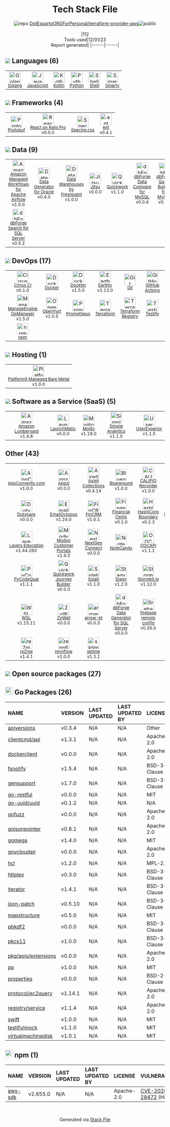 <!--
&lt;--- Readme.md Snippet without images Start ---&gt;
## Tech Stack
DotEspartoORGForPersonal/terraform-provider-aws is built on the following main stack:

- [Python](https://www.python.org) – Languages
- [Golang](http://golang.org/) – Languages
- [JavaScript](https://developer.mozilla.org/en-US/docs/Web/JavaScript) – Languages
- [Terraform](https://www.terraform.io/) – Server Configuration and Automation
- [Prometheus](http://prometheus.io/) – Monitoring Tools
- [Ubuntu](http://www.ubuntu.com/) – Operating Systems
- [Smarty](http://www.smarty.net/) – Templating Languages & Extensions
- [Kotlin](https://kotlinlang.org/) – Languages
- [Protobuf](https://developers.google.com/protocol-buffers/) – Serialization Frameworks
- [Shell](https://en.wikipedia.org/wiki/Shell_script) – Languages
- [Istio](https://istio.io/) – Microservices Tools
- [Testify](https://github.com/stretchr/testify) – Go Testing
- [GitHub Actions](https://github.com/features/actions) – Continuous Integration
- [PodRoom](https://www.podroom.live) – Customer Community
- [Appzi](https://www.appzi.com/) – Feedback Widget
- [Quickwork](https://quickwork.co/) – Workflow Manager
- [ZyXel](https://www.zyxel.com/us/en/) – Networking Hardware
- [Mojito](https://mojito.mx/) – A/B Testing Analytics
- [FinCRM](http://www.fincrm.net) – CRM
- [LaunchMatic](https://www.launchmatic.app/) – Screenshots as a Service
- [Content Discovery Feed](https://storychief.io/content-discovery) – Knowledge Management
- [DrugsDisclosed](https://www.DrugsDisclosed.com) – Healthcare
- [sktime](https://www.sktime.org/en/latest/) – Machine Learning Tools
- [ent](https://entgo.io/) – Microframeworks (Backend)
- [OpenYurt](https://openyurt.io/en-us/) – Container Tools
- [Earthly](https://www.earthly.dev/) – Container Tools
- [JBehave](https://jbehave.org/) – Testing Frameworks
- [dbForge Search for SQL Server](https://www.devart.com/dbforge/sql/search/) – Database Tools
- [Data Generator for Oracle](https://www.devart.com/dbforge/oracle/data-generator/) – Database Tools
- [dbForge Data Compare for MySQL](https://www.devart.com/dbforge/mysql/datacompare/) – Database Tools
- [dbForge Query Builder for MySQL](https://www.devart.com/dbforge/mysql/querybuilder/) – Database Tools
- [dbForge Schema Compare for Redshift/PostgreSQL](https://www.devart.com/dbforge/postgresql/schemacompare/) – Database Tools
- [EmailOctopus](https://emailoctopus.com/) – Email Marketing
- [NextGen Connect](https://www.nextgen.com/products-and-services/integration-engine) – Healthcare
- [Simple Analytics](https://simpleanalytics.com) – General Analytics
- [DAGsHub](https://dagshub.com) – Data Science Tools
- [Solati](https://www.solati.co/) – Business Process Management
- [Modyo Customer Portals](https://www.modyo.com/solution/customer-portals) – Customer Profiles
- [IGMétricaPRO5](https://www.informaciongerencial.com/ig-metrica/) – Expense Management
- [InVision Studio](https://www.invisionapp.com/studio) – Graphic Design
- [HashiCorp Boundary](https://www.boundaryproject.io/) – Cloud Access Management
- [Blueground](https://www.theblueground.com/) – Property Management
- [React on Rails Pro](https://www.shakacode.com/react-on-rails-pro/) – Frameworks (Full Stack)
- [ManageEngine OpManager](https://www.manageengine.com/network-monitoring/?utm_source=Stackshare.io&utm_medium=Website) – Network Monitoring
- [Cirrus CI](https://cirrus-ci.org/) – Continuous Integration
- [WSL](https://docs.microsoft.com/en-us/windows/wsl/about) – Operating Systems
- [Jitsu](https://jitsu.com/) – Big Data as a Service
- [AppConvertly.com](https://www.appconvertly.com/) – Cross-Platform Mobile Tools
- [Financial Cents](https://financial-cents.com/) – Accounting
- [Dockter](https://www.dockter.io/) – Container Tools
- [Data Warehouses by Freshpaint](https://www.freshpaint.io/product/warehouses) – Big Data as a Service
- [Amazon Lumberyard](https://aws.amazon.com/lumberyard/) – Game Development
- [Platform9 Managed Bare Metal](https://platform9.com/bare-metal/) – Cloud Hosting
- [Portfoleon](https://www.portfoleon.com) – Project Management
- [UserExperior](https://www.userexperior.com/) – Heatmap Analytics
- [Amazon Managed Workflows for Apache Airflow](https://aws.amazon.com/managed-workflows-for-apache-airflow/) – Workflow Manager
- [Spectre.css](https://picturepan2.github.io/spectre/getting-started.html) – Front-End Frameworks
- [Travis CI](http://travis-ci.com/) – Continuous Integration
- [Docker](https://www.docker.com/) – Virtual Machine Platforms & Containers

Full tech stack [here](/techstack.md)

&lt;--- Readme.md Snippet without images End ---&gt;

&lt;--- Readme.md Snippet with images Start ---&gt;
## Tech Stack
DotEspartoORGForPersonal/terraform-provider-aws is built on the following main stack:

- <img width='25' height='25' src='https://img.stackshare.io/service/993/pUBY5pVj.png' alt='Python'/> [Python](https://www.python.org) – Languages
- <img width='25' height='25' src='https://img.stackshare.io/service/1005/O6AczwfV_400x400.png' alt='Golang'/> [Golang](http://golang.org/) – Languages
- <img width='25' height='25' src='https://img.stackshare.io/service/1209/javascript.jpeg' alt='JavaScript'/> [JavaScript](https://developer.mozilla.org/en-US/docs/Web/JavaScript) – Languages
- <img width='25' height='25' src='https://img.stackshare.io/service/1276/default_2316907c4199f912e2ed79cbdb99025c9e5e2665.png' alt='Terraform'/> [Terraform](https://www.terraform.io/) – Server Configuration and Automation
- <img width='25' height='25' src='https://img.stackshare.io/service/2501/default_3cf1b307194b26782be5cb209d30360580ae5b3c.png' alt='Prometheus'/> [Prometheus](http://prometheus.io/) – Monitoring Tools
- <img width='25' height='25' src='https://img.stackshare.io/service/3511/cof_orange_hex.jpg' alt='Ubuntu'/> [Ubuntu](http://www.ubuntu.com/) – Operating Systems
- <img width='25' height='25' src='https://img.stackshare.io/service/3693/smarty.png' alt='Smarty'/> [Smarty](http://www.smarty.net/) – Templating Languages & Extensions
- <img width='25' height='25' src='https://img.stackshare.io/service/3750/pCfEzr6L.png' alt='Kotlin'/> [Kotlin](https://kotlinlang.org/) – Languages
- <img width='25' height='25' src='https://img.stackshare.io/service/4393/ma2jqJKH_400x400.png' alt='Protobuf'/> [Protobuf](https://developers.google.com/protocol-buffers/) – Serialization Frameworks
- <img width='25' height='25' src='https://img.stackshare.io/service/4631/default_c2062d40130562bdc836c13dbca02d318205a962.png' alt='Shell'/> [Shell](https://en.wikipedia.org/wiki/Shell_script) – Languages
- <img width='25' height='25' src='https://img.stackshare.io/service/7028/AGpa5VZV.jpg' alt='Istio'/> [Istio](https://istio.io/) – Microservices Tools
- <img width='25' height='25' src='https://img.stackshare.io/service/8695/stretchr.png' alt='Testify'/> [Testify](https://github.com/stretchr/testify) – Go Testing
- <img width='25' height='25' src='https://img.stackshare.io/service/11563/actions.png' alt='GitHub Actions'/> [GitHub Actions](https://github.com/features/actions) – Continuous Integration
- <img width='25' height='25' src='https://img.stackshare.io/service/21118/default_9a7a00fb1b5d7592ccf97fa29f819c3ea64179da.jpg' alt='PodRoom'/> [PodRoom](https://www.podroom.live) – Customer Community
- <img width='25' height='25' src='https://img.stackshare.io/service/21120/default_ff503018433e4c15bd8f88f38f956808d71ae76e.jpg' alt='Appzi'/> [Appzi](https://www.appzi.com/) – Feedback Widget
- <img width='25' height='25' src='https://img.stackshare.io/service/21122/default_1f970871c388438e737793ed23ce9b5099a178cf.jpg' alt='Quickwork'/> [Quickwork](https://quickwork.co/) – Workflow Manager
- <img width='25' height='25' src='https://img.stackshare.io/service/21126/default_82855a9a63ac94e02248a391b260a94acbafb41a.png' alt='ZyXel'/> [ZyXel](https://www.zyxel.com/us/en/) – Networking Hardware
- <img width='25' height='25' src='https://img.stackshare.io/service/21128/default_365d9038c30c48f50098c35273682af3bc86e218.png' alt='Mojito'/> [Mojito](https://mojito.mx/) – A/B Testing Analytics
- <img width='25' height='25' src='https://img.stackshare.io/service/21129/default_a6389ef2c20db890998e2b9b194d515eb3e79443.jpg' alt='FinCRM'/> [FinCRM](http://www.fincrm.net) – CRM
- <img width='25' height='25' src='https://img.stackshare.io/service/21135/default_59aa10a4d0de8cc95af630b37d93ffdd04bc93fd.png' alt='LaunchMatic'/> [LaunchMatic](https://www.launchmatic.app/) – Screenshots as a Service
- <img width='25' height='25' src='https://img.stackshare.io/service/21138/default_1333cc334a57817c9ab69aeb76cfdcafe582056a.jpg' alt='Content Discovery Feed'/> [Content Discovery Feed](https://storychief.io/content-discovery) – Knowledge Management
- <img width='25' height='25' src='https://img.stackshare.io/service/21139/default_a91af1b38a50bbe8d5c2a2885d3add753139c68e.png' alt='DrugsDisclosed'/> [DrugsDisclosed](https://www.DrugsDisclosed.com) – Healthcare
- <img width='25' height='25' src='https://img.stackshare.io/service/21145/default_e666d7c3f53fbe0134f58c3072ae6af7c46cf562.jpg' alt='sktime'/> [sktime](https://www.sktime.org/en/latest/) – Machine Learning Tools
- <img width='25' height='25' src='https://img.stackshare.io/service/21146/default_3b393819f74c4cb10f98fa9e683fa28cf6cc85f5.png' alt='ent'/> [ent](https://entgo.io/) – Microframeworks (Backend)
- <img width='25' height='25' src='https://img.stackshare.io/service/21147/default_f869ec037993bd2c3967e7b605ca929be6bbf362.png' alt='OpenYurt'/> [OpenYurt](https://openyurt.io/en-us/) – Container Tools
- <img width='25' height='25' src='https://img.stackshare.io/service/21148/default_4518d3c5a1f763ea9eb5a5959847ac06b2b3cbe5.jpg' alt='Earthly'/> [Earthly](https://www.earthly.dev/) – Container Tools
- <img width='25' height='25' src='https://img.stackshare.io/service/21152/default_be7d0621c1cb8392534d70dac8830cce7a486fd0.png' alt='JBehave'/> [JBehave](https://jbehave.org/) – Testing Frameworks
- <img width='25' height='25' src='https://img.stackshare.io/service/21187/default_ad21b860d7b33a39205da4940637922485e52b8e.png' alt='dbForge Search for SQL Server'/> [dbForge Search for SQL Server](https://www.devart.com/dbforge/sql/search/) – Database Tools
- <img width='25' height='25' src='https://img.stackshare.io/service/21191/default_1d21287b1234e1c633629cd5f671afd79b33b571.png' alt='Data Generator for Oracle'/> [Data Generator for Oracle](https://www.devart.com/dbforge/oracle/data-generator/) – Database Tools
- <img width='25' height='25' src='https://img.stackshare.io/service/21194/default_39d248dbc488d47c5dc8749e6b46f12697de376e.png' alt='dbForge Data Compare for MySQL'/> [dbForge Data Compare for MySQL](https://www.devart.com/dbforge/mysql/datacompare/) – Database Tools
- <img width='25' height='25' src='https://img.stackshare.io/service/21197/default_8a0f32264df8a72e42495ce2cac4974819fe2aef.png' alt='dbForge Query Builder for MySQL'/> [dbForge Query Builder for MySQL](https://www.devart.com/dbforge/mysql/querybuilder/) – Database Tools
- <img width='25' height='25' src='https://img.stackshare.io/service/21199/default_fc2ebc762805baf8c27cb23feb12da62593659c2.png' alt='dbForge Schema Compare for Redshift/PostgreSQL'/> [dbForge Schema Compare for Redshift/PostgreSQL](https://www.devart.com/dbforge/postgresql/schemacompare/) – Database Tools
- <img width='25' height='25' src='https://img.stackshare.io/service/21207/default_4e5599aba925e3b3a2109b439679659542786fed.jpg' alt='EmailOctopus'/> [EmailOctopus](https://emailoctopus.com/) – Email Marketing
- <img width='25' height='25' src='https://img.stackshare.io/service/21261/default_d293f99ced885f572a3f940a74fbe1f211261a96.jpg' alt='NextGen Connect'/> [NextGen Connect](https://www.nextgen.com/products-and-services/integration-engine) – Healthcare
- <img width='25' height='25' src='https://img.stackshare.io/service/21298/default_3e94918409fb0890c50a99024c2b47b1df7577e3.jpg' alt='Simple Analytics'/> [Simple Analytics](https://simpleanalytics.com) – General Analytics
- <img width='25' height='25' src='https://img.stackshare.io/service/21300/default_a169b2bfb5d5868361ec02044e5a39e1896c433d.png' alt='DAGsHub'/> [DAGsHub](https://dagshub.com) – Data Science Tools
- <img width='25' height='25' src='https://img.stackshare.io/service/21306/default_745b6ac852730d7ce9c6b73785d3f5936c7abd7a.jpg' alt='Solati'/> [Solati](https://www.solati.co/) – Business Process Management
- <img width='25' height='25' src='https://img.stackshare.io/service/21315/default_499399dc690af0e91d379644dec00880e20c6f5a.png' alt='Modyo Customer Portals'/> [Modyo Customer Portals](https://www.modyo.com/solution/customer-portals) – Customer Profiles
- <img width='25' height='25' src='https://img.stackshare.io/service/21317/default_73ca6ebd8c497de077074d77950b7e196d533232.png' alt='IGMétricaPRO5'/> [IGMétricaPRO5](https://www.informaciongerencial.com/ig-metrica/) – Expense Management
- <img width='25' height='25' src='https://img.stackshare.io/service/21319/default_5b524a13b50d545f281f91ae8135508b36ce90be.jpg' alt='InVision Studio'/> [InVision Studio](https://www.invisionapp.com/studio) – Graphic Design
- <img width='25' height='25' src='https://img.stackshare.io/service/21341/default_88d8c23f127a6746a8420de2e3d47bdb255aa8db.png' alt='HashiCorp Boundary'/> [HashiCorp Boundary](https://www.boundaryproject.io/) – Cloud Access Management
- <img width='25' height='25' src='https://img.stackshare.io/service/21348/default_1708964b3ede87764620fdb8041cec7b4a275188.jpg' alt='Blueground'/> [Blueground](https://www.theblueground.com/) – Property Management
- <img width='25' height='25' src='https://img.stackshare.io/service/21349/default_094e27ddc20e25f63cdcb9b7eda1dda9c35f2560.png' alt='React on Rails Pro'/> [React on Rails Pro](https://www.shakacode.com/react-on-rails-pro/) – Frameworks (Full Stack)
- <img width='25' height='25' src='https://img.stackshare.io/service/21358/default_8c3aa81460935ebdae05c8c9783dffe0acc1278c.jpg' alt='ManageEngine OpManager'/> [ManageEngine OpManager](https://www.manageengine.com/network-monitoring/?utm_source=Stackshare.io&utm_medium=Website) – Network Monitoring
- <img width='25' height='25' src='https://img.stackshare.io/service/21405/default_606db6f1b72bbb18cb2ac7ffea643b8f1fcc4981.jpg' alt='Cirrus CI'/> [Cirrus CI](https://cirrus-ci.org/) – Continuous Integration
- <img width='25' height='25' src='https://img.stackshare.io/service/21407/default_50834d775ade6b5f1b26a16b626ef3058b6ccf58.png' alt='WSL'/> [WSL](https://docs.microsoft.com/en-us/windows/wsl/about) – Operating Systems
- <img width='25' height='25' src='https://img.stackshare.io/service/21529/default_7413c21e0ebfd8eea466763569e8f7defd17e93a.jpg' alt='Jitsu'/> [Jitsu](https://jitsu.com/) – Big Data as a Service
- <img width='25' height='25' src='https://img.stackshare.io/service/21546/default_9d8d550cb66354aaa97db11bda2dadc569edb8ec.png' alt='AppConvertly.com'/> [AppConvertly.com](https://www.appconvertly.com/) – Cross-Platform Mobile Tools
- <img width='25' height='25' src='https://img.stackshare.io/service/21601/default_9e3ad30996dd9561abe373f7d6ad50535688c245.png' alt='Financial Cents'/> [Financial Cents](https://financial-cents.com/) – Accounting
- <img width='25' height='25' src='https://img.stackshare.io/service/21619/default_b1c7a5e89d22a48d20cf2e75ba77e8e26284275e.jpg' alt='Dockter'/> [Dockter](https://www.dockter.io/) – Container Tools
- <img width='25' height='25' src='https://img.stackshare.io/service/21707/default_8a8dd7da278574d984423a5b59b816f079f8b5c9.png' alt='Data Warehouses by Freshpaint'/> [Data Warehouses by Freshpaint](https://www.freshpaint.io/product/warehouses) – Big Data as a Service
- <img width='25' height='25' src='https://img.stackshare.io/service/21759/default_5c53af6aae91062d807462815c519a7745aabf4d.png' alt='Amazon Lumberyard'/> [Amazon Lumberyard](https://aws.amazon.com/lumberyard/) – Game Development
- <img width='25' height='25' src='https://img.stackshare.io/service/21776/default_f27c40bb1134c9bc82c4862853824f8983cb377d.jpg' alt='Platform9 Managed Bare Metal'/> [Platform9 Managed Bare Metal](https://platform9.com/bare-metal/) – Cloud Hosting
- <img width='25' height='25' src='https://img.stackshare.io/service/21782/default_fcbbc5adc35ec5a0ba74910b4e7156d57c1d3155.jpg' alt='Portfoleon'/> [Portfoleon](https://www.portfoleon.com) – Project Management
- <img width='25' height='25' src='https://img.stackshare.io/service/21784/default_4868b22639885f7e5ae55e012952ca11acc0da00.png' alt='UserExperior'/> [UserExperior](https://www.userexperior.com/) – Heatmap Analytics
- <img width='25' height='25' src='https://img.stackshare.io/service/21799/default_c1b593d0eeac611b97edee3d68e1f785312c9914.png' alt='Amazon Managed Workflows for Apache Airflow'/> [Amazon Managed Workflows for Apache Airflow](https://aws.amazon.com/managed-workflows-for-apache-airflow/) – Workflow Manager
- <img width='25' height='25' src='https://img.stackshare.io/service/21978/default_43fb9ca37debcb28caad4f2c831e072783441496.jpg' alt='Spectre.css'/> [Spectre.css](https://picturepan2.github.io/spectre/getting-started.html) – Front-End Frameworks
- <img width='25' height='25' src='https://img.stackshare.io/service/460/Lu6cGu0z_400x400.png' alt='Travis CI'/> [Travis CI](http://travis-ci.com/) – Continuous Integration
- <img width='25' height='25' src='https://img.stackshare.io/service/586/n4u37v9t_400x400.png' alt='Docker'/> [Docker](https://www.docker.com/) – Virtual Machine Platforms & Containers

Full tech stack [here](/techstack.md)

&lt;--- Readme.md Snippet with images End ---&gt;
-->
<div align="center">

# Tech Stack File
![](https://img.stackshare.io/repo.svg "repo") [DotEspartoORGForPersonal/terraform-provider-aws](https://github.com/DotEspartoORGForPersonal/terraform-provider-aws)![](https://img.stackshare.io/public_badge.svg "public")
<br/><br/>
|112<br/>Tools used|12/01/23 <br/>Report generated|
|------|------|
</div>

## <img src='https://img.stackshare.io/languages.svg'/> Languages (6)
<table><tr>
  <td align='center'>
  <img width='36' height='36' src='https://img.stackshare.io/service/1005/O6AczwfV_400x400.png' alt='Golang'>
  <br>
  <sub><a href="http://golang.org/">Golang</a></sub>
  <br>
  <sub></sub>
</td>

<td align='center'>
  <img width='36' height='36' src='https://img.stackshare.io/service/1209/javascript.jpeg' alt='JavaScript'>
  <br>
  <sub><a href="https://developer.mozilla.org/en-US/docs/Web/JavaScript">JavaScript</a></sub>
  <br>
  <sub></sub>
</td>

<td align='center'>
  <img width='36' height='36' src='https://img.stackshare.io/service/3750/pCfEzr6L.png' alt='Kotlin'>
  <br>
  <sub><a href="https://kotlinlang.org/">Kotlin</a></sub>
  <br>
  <sub></sub>
</td>

<td align='center'>
  <img width='36' height='36' src='https://img.stackshare.io/service/993/pUBY5pVj.png' alt='Python'>
  <br>
  <sub><a href="https://www.python.org">Python</a></sub>
  <br>
  <sub></sub>
</td>

<td align='center'>
  <img width='36' height='36' src='https://img.stackshare.io/service/4631/default_c2062d40130562bdc836c13dbca02d318205a962.png' alt='Shell'>
  <br>
  <sub><a href="https://en.wikipedia.org/wiki/Shell_script">Shell</a></sub>
  <br>
  <sub></sub>
</td>

<td align='center'>
  <img width='36' height='36' src='https://img.stackshare.io/service/3693/smarty.png' alt='Smarty'>
  <br>
  <sub><a href="http://www.smarty.net/">Smarty</a></sub>
  <br>
  <sub></sub>
</td>

</tr>
</table>

## <img src='https://img.stackshare.io/frameworks.svg'/> Frameworks (4)
<table><tr>
  <td align='center'>
  <img width='36' height='36' src='https://img.stackshare.io/service/4393/ma2jqJKH_400x400.png' alt='Protobuf'>
  <br>
  <sub><a href="https://developers.google.com/protocol-buffers/">Protobuf</a></sub>
  <br>
  <sub></sub>
</td>

<td align='center'>
  <img width='36' height='36' src='https://img.stackshare.io/service/21349/default_094e27ddc20e25f63cdcb9b7eda1dda9c35f2560.png' alt='React on Rails Pro'>
  <br>
  <sub><a href="https://www.shakacode.com/react-on-rails-pro/">React on Rails Pro</a></sub>
  <br>
  <sub>v0.0.0</sub>
</td>

<td align='center'>
  <img width='36' height='36' src='https://img.stackshare.io/service/21978/default_43fb9ca37debcb28caad4f2c831e072783441496.jpg' alt='Spectre.css'>
  <br>
  <sub><a href="https://picturepan2.github.io/spectre/getting-started.html">Spectre.css</a></sub>
  <br>
  <sub></sub>
</td>

<td align='center'>
  <img width='36' height='36' src='https://img.stackshare.io/service/21146/default_3b393819f74c4cb10f98fa9e683fa28cf6cc85f5.png' alt='ent'>
  <br>
  <sub><a href="https://entgo.io/">ent</a></sub>
  <br>
  <sub>v0.4.1</sub>
</td>

</tr>
</table>

## <img src='https://img.stackshare.io/databases.svg'/> Data (9)
<table><tr>
  <td align='center'>
  <img width='36' height='36' src='https://img.stackshare.io/service/21799/default_c1b593d0eeac611b97edee3d68e1f785312c9914.png' alt='Amazon Managed Workflows for Apache Airflow'>
  <br>
  <sub><a href="https://aws.amazon.com/managed-workflows-for-apache-airflow/">Amazon Managed Workflows for Apache Airflow</a></sub>
  <br>
  <sub>v1.0.0</sub>
</td>

<td align='center'>
  <img width='36' height='36' src='https://img.stackshare.io/service/21191/default_1d21287b1234e1c633629cd5f671afd79b33b571.png' alt='Data Generator for Oracle'>
  <br>
  <sub><a href="https://www.devart.com/dbforge/oracle/data-generator/">Data Generator for Oracle</a></sub>
  <br>
  <sub>v0.4.0</sub>
</td>

<td align='center'>
  <img width='36' height='36' src='https://img.stackshare.io/service/21707/default_8a8dd7da278574d984423a5b59b816f079f8b5c9.png' alt='Data Warehouses by Freshpaint'>
  <br>
  <sub><a href="https://www.freshpaint.io/product/warehouses">Data Warehouses by Freshpaint</a></sub>
  <br>
  <sub>v1.0.0</sub>
</td>

<td align='center'>
  <img width='36' height='36' src='https://img.stackshare.io/service/21529/default_7413c21e0ebfd8eea466763569e8f7defd17e93a.jpg' alt='Jitsu'>
  <br>
  <sub><a href="https://jitsu.com/">Jitsu</a></sub>
  <br>
  <sub>v0.0.0</sub>
</td>

<td align='center'>
  <img width='36' height='36' src='https://img.stackshare.io/service/21122/default_1f970871c388438e737793ed23ce9b5099a178cf.jpg' alt='Quickwork'>
  <br>
  <sub><a href="https://quickwork.co/">Quickwork</a></sub>
  <br>
  <sub>v1.1.0</sub>
</td>

<td align='center'>
  <img width='36' height='36' src='https://img.stackshare.io/service/21194/default_39d248dbc488d47c5dc8749e6b46f12697de376e.png' alt='dbForge Data Compare for MySQL'>
  <br>
  <sub><a href="https://www.devart.com/dbforge/mysql/datacompare/">dbForge Data Compare for MySQL</a></sub>
  <br>
  <sub>v0.0.4</sub>
</td>

<td align='center'>
  <img width='36' height='36' src='https://img.stackshare.io/service/21197/default_8a0f32264df8a72e42495ce2cac4974819fe2aef.png' alt='dbForge Query Builder for MySQL'>
  <br>
  <sub><a href="https://www.devart.com/dbforge/mysql/querybuilder/">dbForge Query Builder for MySQL</a></sub>
  <br>
  <sub>v0.1.0</sub>
</td>

<td align='center'>
  <img width='36' height='36' src='https://img.stackshare.io/service/21199/default_fc2ebc762805baf8c27cb23feb12da62593659c2.png' alt='dbForge Schema Compare for Redshift/PostgreSQL'>
  <br>
  <sub><a href="https://www.devart.com/dbforge/postgresql/schemacompare/">dbForge Schema Compare for Redshift/PostgreSQL</a></sub>
  <br>
  <sub>v1.1.0</sub>
</td>

</tr>
<tr>
  <td align='center'>
  <img width='36' height='36' src='https://img.stackshare.io/service/21187/default_ad21b860d7b33a39205da4940637922485e52b8e.png' alt='dbForge Search for SQL Server'>
  <br>
  <sub><a href="https://www.devart.com/dbforge/sql/search/">dbForge Search for SQL Server</a></sub>
  <br>
  <sub>v0.5.2</sub>
</td>

</tr>
</table>

## <img src='https://img.stackshare.io/devops.svg'/> DevOps (17)
<table><tr>
  <td align='center'>
  <img width='36' height='36' src='https://img.stackshare.io/service/21405/default_606db6f1b72bbb18cb2ac7ffea643b8f1fcc4981.jpg' alt='Cirrus CI'>
  <br>
  <sub><a href="https://cirrus-ci.org/">Cirrus CI</a></sub>
  <br>
  <sub>v0.1.0</sub>
</td>

<td align='center'>
  <img width='36' height='36' src='https://img.stackshare.io/service/586/n4u37v9t_400x400.png' alt='Docker'>
  <br>
  <sub><a href="https://www.docker.com/">Docker</a></sub>
  <br>
  <sub></sub>
</td>

<td align='center'>
  <img width='36' height='36' src='https://img.stackshare.io/service/21619/default_b1c7a5e89d22a48d20cf2e75ba77e8e26284275e.jpg' alt='Dockter'>
  <br>
  <sub><a href="https://www.dockter.io/">Dockter</a></sub>
  <br>
  <sub>v1.5.0</sub>
</td>

<td align='center'>
  <img width='36' height='36' src='https://img.stackshare.io/service/21148/default_4518d3c5a1f763ea9eb5a5959847ac06b2b3cbe5.jpg' alt='Earthly'>
  <br>
  <sub><a href="https://www.earthly.dev/">Earthly</a></sub>
  <br>
  <sub>v1.13.0</sub>
</td>

<td align='center'>
  <img width='36' height='36' src='https://img.stackshare.io/service/1046/git.png' alt='Git'>
  <br>
  <sub><a href="http://git-scm.com/">Git</a></sub>
  <br>
  <sub></sub>
</td>

<td align='center'>
  <img width='36' height='36' src='https://img.stackshare.io/service/11563/actions.png' alt='GitHub Actions'>
  <br>
  <sub><a href="https://github.com/features/actions">GitHub Actions</a></sub>
  <br>
  <sub></sub>
</td>

<td align='center'>
  <img width='36' height='36' src='https://img.stackshare.io/service/7028/AGpa5VZV.jpg' alt='Istio'>
  <br>
  <sub><a href="https://istio.io/">Istio</a></sub>
  <br>
  <sub></sub>
</td>

<td align='center'>
  <img width='36' height='36' src='https://img.stackshare.io/service/21152/default_be7d0621c1cb8392534d70dac8830cce7a486fd0.png' alt='JBehave'>
  <br>
  <sub><a href="https://jbehave.org/">JBehave</a></sub>
  <br>
  <sub>v1.5.0</sub>
</td>

</tr>
<tr>
  <td align='center'>
  <img width='36' height='36' src='https://img.stackshare.io/service/21358/default_8c3aa81460935ebdae05c8c9783dffe0acc1278c.jpg' alt='ManageEngine OpManager'>
  <br>
  <sub><a href="https://www.manageengine.com/network-monitoring/?utm_source=Stackshare.io&utm_medium=Website">ManageEngine OpManager</a></sub>
  <br>
  <sub>v1.5.0</sub>
</td>

<td align='center'>
  <img width='36' height='36' src='https://img.stackshare.io/service/21147/default_f869ec037993bd2c3967e7b605ca929be6bbf362.png' alt='OpenYurt'>
  <br>
  <sub><a href="https://openyurt.io/en-us/">OpenYurt</a></sub>
  <br>
  <sub>v1.0.5</sub>
</td>

<td align='center'>
  <img width='36' height='36' src='https://img.stackshare.io/service/2501/default_3cf1b307194b26782be5cb209d30360580ae5b3c.png' alt='Prometheus'>
  <br>
  <sub><a href="http://prometheus.io/">Prometheus</a></sub>
  <br>
  <sub></sub>
</td>

<td align='center'>
  <img width='36' height='36' src='https://img.stackshare.io/service/1276/default_2316907c4199f912e2ed79cbdb99025c9e5e2665.png' alt='Terraform'>
  <br>
  <sub><a href="https://www.terraform.io/">Terraform</a></sub>
  <br>
  <sub></sub>
</td>

<td align='center'>
  <img width='36' height='36' src='https://img.stackshare.io/package_manager/49093/default_cdf079d244bded073d455911e6ce679abb1b77ab.png' alt='Terraform Registry'>
  <br>
  <sub><a href="https://registry.terraform.io/">Terraform Registry</a></sub>
  <br>
  <sub></sub>
</td>

<td align='center'>
  <img width='36' height='36' src='https://img.stackshare.io/service/8695/stretchr.png' alt='Testify'>
  <br>
  <sub><a href="https://github.com/stretchr/testify">Testify</a></sub>
  <br>
  <sub></sub>
</td>

<td align='center'>
  <img width='36' height='36' src='https://img.stackshare.io/service/460/Lu6cGu0z_400x400.png' alt='Travis CI'>
  <br>
  <sub><a href="http://travis-ci.com/">Travis CI</a></sub>
  <br>
  <sub></sub>
</td>

<td align='center'>
  <img width='36' height='36' src='https://img.stackshare.io/service/21126/default_82855a9a63ac94e02248a391b260a94acbafb41a.png' alt='ZyXel'>
  <br>
  <sub><a href="https://www.zyxel.com/us/en/">ZyXel</a></sub>
  <br>
  <sub>v0.3.0</sub>
</td>

</tr>
<tr>
  <td align='center'>
  <img width='36' height='36' src='https://img.stackshare.io/service/1120/lejvzrnlpb308aftn31u.png' alt='npm'>
  <br>
  <sub><a href="https://www.npmjs.com/">npm</a></sub>
  <br>
  <sub></sub>
</td>

</tr>
</table>

## <img src='https://img.stackshare.io/hosting.svg'/> Hosting (1)
<table><tr>
  <td align='center'>
  <img width='36' height='36' src='https://img.stackshare.io/service/21776/default_f27c40bb1134c9bc82c4862853824f8983cb377d.jpg' alt='Platform9 Managed Bare Metal'>
  <br>
  <sub><a href="https://platform9.com/bare-metal/">Platform9 Managed Bare Metal</a></sub>
  <br>
  <sub>v1.0.0</sub>
</td>

</tr>
</table>

## <img src='https://img.stackshare.io/saas.svg'/> Software as a Service (SaaS) (5)
<table><tr>
  <td align='center'>
  <img width='36' height='36' src='https://img.stackshare.io/service/21759/default_5c53af6aae91062d807462815c519a7745aabf4d.png' alt='Amazon Lumberyard'>
  <br>
  <sub><a href="https://aws.amazon.com/lumberyard/">Amazon Lumberyard</a></sub>
  <br>
  <sub>v1.4.8</sub>
</td>

<td align='center'>
  <img width='36' height='36' src='https://img.stackshare.io/service/21135/default_59aa10a4d0de8cc95af630b37d93ffdd04bc93fd.png' alt='LaunchMatic'>
  <br>
  <sub><a href="https://www.launchmatic.app/">LaunchMatic</a></sub>
  <br>
  <sub>v0.0.0</sub>
</td>

<td align='center'>
  <img width='36' height='36' src='https://img.stackshare.io/service/21128/default_365d9038c30c48f50098c35273682af3bc86e218.png' alt='Mojito'>
  <br>
  <sub><a href="https://mojito.mx/">Mojito</a></sub>
  <br>
  <sub>v1.19.0</sub>
</td>

<td align='center'>
  <img width='36' height='36' src='https://img.stackshare.io/service/21298/default_3e94918409fb0890c50a99024c2b47b1df7577e3.jpg' alt='Simple Analytics'>
  <br>
  <sub><a href="https://simpleanalytics.com">Simple Analytics</a></sub>
  <br>
  <sub>v1.1.0</sub>
</td>

<td align='center'>
  <img width='36' height='36' src='https://img.stackshare.io/service/21784/default_4868b22639885f7e5ae55e012952ca11acc0da00.png' alt='UserExperior'>
  <br>
  <sub><a href="https://www.userexperior.com/">UserExperior</a></sub>
  <br>
  <sub>v1.1.5</sub>
</td>

</tr>
</table>

## Other (43)
<table><tr>
  <td align='center'>
  <img width='36' height='36' src='https://img.stackshare.io/service/21546/default_9d8d550cb66354aaa97db11bda2dadc569edb8ec.png' alt='AppConvertly.com'>
  <br>
  <sub><a href="https://www.appconvertly.com/">AppConvertly.com</a></sub>
  <br>
  <sub>v1.0.0</sub>
</td>

<td align='center'>
  <img width='36' height='36' src='https://img.stackshare.io/service/21120/default_ff503018433e4c15bd8f88f38f956808d71ae76e.jpg' alt='Appzi'>
  <br>
  <sub><a href="https://www.appzi.com/">Appzi</a></sub>
  <br>
  <sub>v0.0.0</sub>
</td>

<td align='center'>
  <img width='36' height='36' src='https://img.stackshare.io/service/21203/default_e83656254ceca8a19a90cf2e6b31c38ba31a23bb.png' alt='Axiell Collections'>
  <br>
  <sub><a href="https://www.axiell.com/solutions/product/axiell-collections/">Axiell Collections</a></sub>
  <br>
  <sub>v0.4.14</sub>
</td>

<td align='center'>
  <img width='36' height='36' src='https://img.stackshare.io/service/21348/default_1708964b3ede87764620fdb8041cec7b4a275188.jpg' alt='Blueground'>
  <br>
  <sub><a href="https://www.theblueground.com/">Blueground</a></sub>
  <br>
  <sub>v1.0.0</sub>
</td>

<td align='center'>
  <img width='36' height='36' src='https://img.stackshare.io/service/21845/default_68651d778c8418423d985b3864a908913648b92c.png' alt='CALIPIO Recorder'>
  <br>
  <sub><a href="https://recorder.calipio.com">CALIPIO Recorder</a></sub>
  <br>
  <sub>v1.0.0</sub>
</td>

<td align='center'>
  <img width='36' height='36' src='https://img.stackshare.io/service/21138/default_1333cc334a57817c9ab69aeb76cfdcafe582056a.jpg' alt='Content Discovery Feed'>
  <br>
  <sub><a href="https://storychief.io/content-discovery">Content Discovery Feed</a></sub>
  <br>
  <sub>v1.0.0</sub>
</td>

<td align='center'>
  <img width='36' height='36' src='https://img.stackshare.io/service/21300/default_a169b2bfb5d5868361ec02044e5a39e1896c433d.png' alt='DAGsHub'>
  <br>
  <sub><a href="https://dagshub.com">DAGsHub</a></sub>
  <br>
  <sub>v1.0.0</sub>
</td>

<td align='center'>
  <img width='36' height='36' src='https://img.stackshare.io/service/21139/default_a91af1b38a50bbe8d5c2a2885d3add753139c68e.png' alt='DrugsDisclosed'>
  <br>
  <sub><a href="https://www.DrugsDisclosed.com">DrugsDisclosed</a></sub>
  <br>
  <sub>v0.3.11</sub>
</td>

</tr>
<tr>
  <td align='center'>
  <img width='36' height='36' src='https://img.stackshare.io/service/21119/default_7d7cdfe126e00b141809117af1af8ba177913dc4.png' alt='Dutypare'>
  <br>
  <sub><a href="https://dutypare.com">Dutypare</a></sub>
  <br>
  <sub>v0.0.0</sub>
</td>

<td align='center'>
  <img width='36' height='36' src='https://img.stackshare.io/service/21207/default_4e5599aba925e3b3a2109b439679659542786fed.jpg' alt='EmailOctopus'>
  <br>
  <sub><a href="https://emailoctopus.com/">EmailOctopus</a></sub>
  <br>
  <sub>v1.24.0</sub>
</td>

<td align='center'>
  <img width='36' height='36' src='https://img.stackshare.io/service/21129/default_a6389ef2c20db890998e2b9b194d515eb3e79443.jpg' alt='FinCRM'>
  <br>
  <sub><a href="http://www.fincrm.net">FinCRM</a></sub>
  <br>
  <sub>v1.6.1</sub>
</td>

<td align='center'>
  <img width='36' height='36' src='https://img.stackshare.io/service/21601/default_9e3ad30996dd9561abe373f7d6ad50535688c245.png' alt='Financial Cents'>
  <br>
  <sub><a href="https://financial-cents.com/">Financial Cents</a></sub>
  <br>
  <sub>v0.1.0</sub>
</td>

<td align='center'>
  <img width='36' height='36' src='https://img.stackshare.io/service/21341/default_88d8c23f127a6746a8420de2e3d47bdb255aa8db.png' alt='HashiCorp Boundary'>
  <br>
  <sub><a href="https://www.boundaryproject.io/">HashiCorp Boundary</a></sub>
  <br>
  <sub>v0.2.3</sub>
</td>

<td align='center'>
  <img width='36' height='36' src='https://img.stackshare.io/service/21317/default_73ca6ebd8c497de077074d77950b7e196d533232.png' alt='IGMétricaPRO5'>
  <br>
  <sub><a href="https://www.informaciongerencial.com/ig-metrica/">IGMétricaPRO5</a></sub>
  <br>
  <sub>v1.2.0</sub>
</td>

<td align='center'>
  <img width='36' height='36' src='https://img.stackshare.io/service/21319/default_5b524a13b50d545f281f91ae8135508b36ce90be.jpg' alt='InVision Studio'>
  <br>
  <sub><a href="https://www.invisionapp.com/studio">InVision Studio</a></sub>
  <br>
  <sub>v0.5.0</sub>
</td>

<td align='center'>
  <img width='36' height='36' src='https://img.stackshare.io/service/21159/default_15d84d743a05c34a32cfd8708e7ef1266d0c4b77.png' alt='JetBrains Toolbox'>
  <br>
  <sub><a href="https://www.jetbrains.com/lp/toolbox/">JetBrains Toolbox</a></sub>
  <br>
  <sub>v0.3.1</sub>
</td>

</tr>
<tr>
  <td align='center'>
  <img width='36' height='36' src='https://img.stackshare.io/service/21161/default_8b04c9d4f8310a7ae636d0b92fdd9fd925afe181.png' alt='Layers Education'>
  <br>
  <sub><a href="https://layers.education/">Layers Education</a></sub>
  <br>
  <sub>v1.44.260</sub>
</td>

<td align='center'>
  <img width='36' height='36' src='https://img.stackshare.io/service/21315/default_499399dc690af0e91d379644dec00880e20c6f5a.png' alt='Modyo Customer Portals'>
  <br>
  <sub><a href="https://www.modyo.com/solution/customer-portals">Modyo Customer Portals</a></sub>
  <br>
  <sub>v1.9.5</sub>
</td>

<td align='center'>
  <img width='36' height='36' src='https://img.stackshare.io/service/21261/default_d293f99ced885f572a3f940a74fbe1f211261a96.jpg' alt='NextGen Connect'>
  <br>
  <sub><a href="https://www.nextgen.com/products-and-services/integration-engine">NextGen Connect</a></sub>
  <br>
  <sub>v0.0.0</sub>
</td>

<td align='center'>
  <img width='36' height='36' src='https://img.stackshare.io/service/21534/default_60d1532dc4af1183e4cbd4e4bd7ed01098499fb5.png' alt='NoteCandy'>
  <br>
  <sub><a href="https://www.notecandy.com">NoteCandy</a></sub>
  <br>
  <sub></sub>
</td>

<td align='center'>
  <img width='36' height='36' src='https://img.stackshare.io/service/21651/default_9a3d2b24ff68521a199b799149b8c1415f5be9fc.png' alt='OGCAPI'>
  <br>
  <sub><a href="https://ogcapi.ogc.org/">OGCAPI</a></sub>
  <br>
  <sub>v1.1.1</sub>
</td>

<td align='center'>
  <img width='36' height='36' src='https://img.stackshare.io/service/21931/default_4ca7826f0adcaa1d0edab80159dce2b16e06c99c.png' alt='Outflash'>
  <br>
  <sub><a href="https://outflash.xyz">Outflash</a></sub>
  <br>
  <sub>v1.67.0</sub>
</td>

<td align='center'>
  <img width='36' height='36' src='https://img.stackshare.io/service/21118/default_9a7a00fb1b5d7592ccf97fa29f819c3ea64179da.jpg' alt='PodRoom'>
  <br>
  <sub><a href="https://www.podroom.live">PodRoom</a></sub>
  <br>
  <sub>v2.2.2</sub>
</td>

<td align='center'>
  <img width='36' height='36' src='https://img.stackshare.io/service/21782/default_fcbbc5adc35ec5a0ba74910b4e7156d57c1d3155.jpg' alt='Portfoleon'>
  <br>
  <sub><a href="https://www.portfoleon.com">Portfoleon</a></sub>
  <br>
  <sub>v1.2.0</sub>
</td>

</tr>
<tr>
  <td align='center'>
  <img width='36' height='36' src='https://img.stackshare.io/service/21246/default_ea396f63a8974b2c19460a4ea524ea4c3a3a110f.png' alt='PyCodeQual'>
  <br>
  <sub><a href="https://pycodequ.al/i">PyCodeQual</a></sub>
  <br>
  <sub>v1.1.1</sub>
</td>

<td align='center'>
  <img width='36' height='36' src='https://img.stackshare.io/service/21121/default_682895d4f0a2777cec582ef7c7f20fd167c1ce11.png' alt='Quickwork Journey Builder'>
  <br>
  <sub><a href="https://automation.quickwork.co/#/">Quickwork Journey Builder</a></sub>
  <br>
  <sub>v0.0.0</sub>
</td>

<td align='center'>
  <img width='36' height='36' src='https://img.stackshare.io/service/21306/default_745b6ac852730d7ce9c6b73785d3f5936c7abd7a.jpg' alt='Solati'>
  <br>
  <sub><a href="https://www.solati.co/">Solati</a></sub>
  <br>
  <sub>v1.1.0</sub>
</td>

<td align='center'>
  <img width='36' height='36' src='https://img.stackshare.io/service/21471/default_e6a21c3094795c651f23af890e15de225b38ebb2.png' alt='Stagy'>
  <br>
  <sub><a href="https://stagy.dev/">Stagy</a></sub>
  <br>
  <sub>v1.2.0</sub>
</td>

<td align='center'>
  <img width='36' height='36' src='https://img.stackshare.io/service/21627/default_a5ddc88cc1e05e790fd145e98b2eaf4c1f47e105.png' alt='Stormkit.io'>
  <br>
  <sub><a href="https://stormkit.io">Stormkit.io</a></sub>
  <br>
  <sub>v1.12.0</sub>
</td>

<td align='center'>
  <img width='36' height='36' src='https://img.stackshare.io/service/3511/cof_orange_hex.jpg' alt='Ubuntu'>
  <br>
  <sub><a href="http://www.ubuntu.com/">Ubuntu</a></sub>
  <br>
  <sub></sub>
</td>

<td align='center'>
  <img width='36' height='36' src='https://img.stackshare.io/service/21250/default_fce6264bf681941b3ae29f7332544704632b6a4a.png' alt='Undersend'>
  <br>
  <sub><a href="https://undersend.com">Undersend</a></sub>
  <br>
  <sub>v1.8.6</sub>
</td>

<td align='center'>
  <img width='36' height='36' src='https://img.stackshare.io/service/21841/default_b5a2e282bf6a607a5275246db8d4b596cc0b794e.png' alt='Upfeed'>
  <br>
  <sub><a href="https://www.upfeed.co/">Upfeed</a></sub>
  <br>
  <sub>v1.7.0</sub>
</td>

</tr>
<tr>
  <td align='center'>
  <img width='36' height='36' src='https://img.stackshare.io/service/21407/default_50834d775ade6b5f1b26a16b626ef3058b6ccf58.png' alt='WSL'>
  <br>
  <sub><a href="https://docs.microsoft.com/en-us/windows/wsl/about">WSL</a></sub>
  <br>
  <sub>v1.15.11</sub>
</td>

<td align='center'>
  <img width='36' height='36' src='https://img.stackshare.io/service/21125/default_a37b436cb360d7db5c0521e74ebeb8e50f8ffc58.png' alt='ZyWall'>
  <br>
  <sub><a href="https://www.zyxel.com/us/en">ZyWall</a></sub>
  <br>
  <sub>v0.0.0</sub>
</td>

<td align='center'>
  <img width='36' height='36' src='https://img.stackshare.io/service/21132/default_742c3d430f39b43d45c52805a75a9334d7d97a18.png' alt='arrow-kt'>
  <br>
  <sub><a href="https://arrow-kt.io">arrow-kt</a></sub>
  <br>
  <sub>v0.0.3</sub>
</td>

<td align='center'>
  <img width='36' height='36' src='https://img.stackshare.io/service/21180/default_ea71b530d72efa192bf97c176bd3823d8911a9d8.png' alt='dbForge Data Generator for SQL Server'>
  <br>
  <sub><a href="https://www.devart.com/dbforge/sql/data-generator/">dbForge Data Generator for SQL Server</a></sub>
  <br>
  <sub>v0.0.0</sub>
</td>

<td align='center'>
  <img width='36' height='36' src='https://img.stackshare.io/service/21151/default_694421a607ee3b50a4add2e20d781a7ad15ab0b4.png' alt='firebase remote config'>
  <br>
  <sub><a href="https://firebase.google.com/docs/remote-config">firebase remote config</a></sub>
  <br>
  <sub>v0.26.0</sub>
</td>

<td align='center'>
  <img width='36' height='36' src='https://img.stackshare.io/service/3458/v02jhlxou71qagr6mwet_normal.png' alt='go '>
  <br>
  <sub><a href="https://golang.org/">go </a></sub>
  <br>
  <sub></sub>
</td>

<td align='center'>
  <img width='36' height='36' src='https://img.stackshare.io/service/22004/default_50abed759307f52ce2c594a4b0d1deb1999a4b99.png' alt='meml'>
  <br>
  <sub><a href="https://github.com/fivnex/meml">meml</a></sub>
  <br>
  <sub>v1.0.0</sub>
</td>

<td align='center'>
  <img width='36' height='36' src='https://img.stackshare.io/service/21170/default_f061e6941a00ef2eeb5954eb77a48b7f6626fd91.png' alt='nootiz'>
  <br>
  <sub><a href="https://www.nootiz.com/en/">nootiz</a></sub>
  <br>
  <sub>v1.7.0</sub>
</td>

</tr>
<tr>
  <td align='center'>
  <img width='36' height='36' src='https://img.stackshare.io/service/21131/default_9b9bb8bfc9ef61de5963a2296071237110f1274f.png' alt='reZme'>
  <br>
  <sub><a href="https://www.rezme.com">reZme</a></sub>
  <br>
  <sub>v1.4.1</sub>
</td>

<td align='center'>
  <img width='36' height='36' src='https://img.stackshare.io/service/21201/default_80012ffc0fdda5946338789250eab4bd462bfa97.png' alt='rennflow'>
  <br>
  <sub><a href="https://rennflow.com">rennflow</a></sub>
  <br>
  <sub>v1.0.0</sub>
</td>

<td align='center'>
  <img width='36' height='36' src='https://img.stackshare.io/service/21145/default_e666d7c3f53fbe0134f58c3072ae6af7c46cf562.jpg' alt='sktime'>
  <br>
  <sub><a href="https://www.sktime.org/en/latest/">sktime</a></sub>
  <br>
  <sub>v1.3.1</sub>
</td>

</tr>
</table>


## <img src='https://img.stackshare.io/group.svg' /> Open source packages (27)</h2>

## <img width='24' height='24' src='https://img.stackshare.io/service/21112/default_1346bbda8fe03e4dce5601323a3ca47a10c1ae36.png'/> Go Packages (26)

|NAME|VERSION|LAST UPDATED|LAST UPDATED BY|LICENSE|VULNERABILITIES|
|:------|:------|:------|:------|:------|:------|
|[apiversions](https://pkg.go.dev/github.com/gophercloud/gophercloud/openstack/blockstorage/v1/apiversions)|v0.3.4|N/A|N/A |Other|N/A|
|[clientcmd/api](https://pkg.go.dev/k8s.io/kubernetes/pkg/client/unversioned/clientcmd/api)|v1.3.1|N/A|N/A |Apache-2.0|N/A|
|[dockerclient](https://pkg.go.dev/github.com/samalba/dockerclient)|v0.0.0|N/A|N/A |Apache-2.0|N/A|
|[fsnotify](https://pkg.go.dev/github.com/fsnotify/fsnotify)|v1.5.4|N/A|N/A |BSD-3-Clause|N/A|
|[gensupport](https://pkg.go.dev/google.golang.org/api/gensupport)|v1.7.0|N/A|N/A |BSD-3-Clause|N/A|
|[go-restful](https://pkg.go.dev/github.com/emicklei/go-restful)|v0.0.0|N/A|N/A |MIT|N/A|
|[go-uuid/uuid](https://pkg.go.dev/code.google.com/p/go-uuid/uuid)|v0.1.2|N/A|N/A |N/A|N/A|
|[gofuzz](https://pkg.go.dev/github.com/google/gofuzz)|v0.0.0|N/A|N/A |Apache-2.0|N/A|
|[gojsonpointer](https://pkg.go.dev/github.com/xeipuuv/gojsonpointer)|v0.8.1|N/A|N/A |Apache-2.0|N/A|
|[gomega](https://pkg.go.dev/github.com/onsi/gomega)|v1.4.0|N/A|N/A |MIT|N/A|
|[govcloudair](https://pkg.go.dev/github.com/vmware/govcloudair)|v0.0.0|N/A|N/A |Apache-2.0|N/A|
|[hcl](https://pkg.go.dev/github.com/hashicorp/hcl)|v1.2.0|N/A|N/A |MPL-2.0|N/A|
|[httplex](https://pkg.go.dev/golang.org/x/net/lex/httplex)|v0.3.0|N/A|N/A |BSD-3-Clause|N/A|
|[iterator](https://pkg.go.dev/google.golang.org/api/iterator)|v1.4.1|N/A|N/A |BSD-3-Clause|N/A|
|[json-patch](https://pkg.go.dev/github.com/evanphx/json-patch)|v0.5.10|N/A|N/A |BSD-3-Clause|N/A|
|[mapstructure](https://pkg.go.dev/github.com/mitchellh/mapstructure)|v0.5.0|N/A|N/A |MIT|N/A|
|[pbkdf2](https://pkg.go.dev/golang.org/x/crypto/pbkdf2)|v0.0.0|N/A|N/A |BSD-3-Clause|N/A|
|[pkcs11](https://pkg.go.dev/github.com/miekg/pkcs11)|v1.0.0|N/A|N/A |BSD-3-Clause|N/A|
|[pkg/apis/extensions](https://pkg.go.dev/k8s.io/client-go/pkg/apis/extensions)|v0.0.0|N/A|N/A |Apache-2.0|N/A|
|[pp](https://pkg.go.dev/github.com/k0kubun/pp)|v1.0.0|N/A|N/A |MIT|N/A|
|[properties](https://pkg.go.dev/github.com/magiconair/properties)|v0.0.0|N/A|N/A |BSD-2-Clause|N/A|
|[protocol/ec2query](https://pkg.go.dev/github.com/aws/aws-sdk-go/internal/protocol/ec2query)|v1.14.1|N/A|N/A |Apache-2.0|N/A|
|[registry/service](https://pkg.go.dev/k8s.io/kubernetes/pkg/registry/service)|v1.1.4|N/A|N/A |Apache-2.0|N/A|
|[swift](https://pkg.go.dev/github.com/ncw/swift)|v1.0.0|N/A|N/A |MIT|N/A|
|[testify/mock](https://pkg.go.dev/github.com/stretchr/testify/mock)|v1.1.0|N/A|N/A |MIT|N/A|
|[virtualmachinedisk](https://pkg.go.dev/github.com/Azure/azure-sdk-for-go/management/virtualmachinedisk)|v1.0.1|N/A|N/A |MIT|N/A|


## <img width='24' height='24' src='https://img.stackshare.io/service/1120/lejvzrnlpb308aftn31u.png'/> npm (1)

|NAME|VERSION|LAST UPDATED|LAST UPDATED BY|LICENSE|VULNERABILITIES|
|:------|:------|:------|:------|:------|:------|
|[aws-sdk](https://www.npmjs.com/aws-sdk)|v2.655.0|N/A|N/A |Apache-2.0|[CVE-2020-28472](https://github.com/advisories/GHSA-rrc9-gqf8-8rwg) (High)|

<br/>
<div align='center'>

Generated via [Stack File](https://github.com/marketplace/stack-file)
